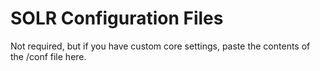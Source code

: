 # SOLR Configuration Files

Not required, but if you have custom core settings, paste the contents of the /conf file here.